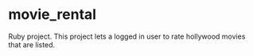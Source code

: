 # movie_rental
Ruby project. This project lets a logged in user to rate hollywood movies that are listed.
